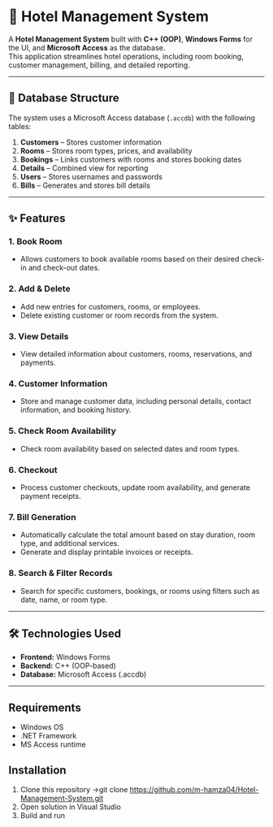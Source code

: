 # 🏨 Hotel Management System

A **Hotel Management System** built with **C++ (OOP)**, **Windows Forms** for the UI, and **Microsoft Access** as the database.  
This application streamlines hotel operations, including room booking, customer management, billing, and detailed reporting.

---

## 📂 Database Structure

The system uses a Microsoft Access database (`.accdb`) with the following tables:

1. **Customers** – Stores customer information  
2. **Rooms** – Stores room types, prices, and availability  
3. **Bookings** – Links customers with rooms and stores booking dates  
4. **Details** – Combined view for reporting  
5. **Users** – Stores usernames and passwords  
6. **Bills** – Generates and stores bill details  

---

## ✨ Features

### 1. **Book Room**
- Allows customers to book available rooms based on their desired check-in and check-out dates.

### 2. **Add & Delete**
- Add new entries for customers, rooms, or employees.
- Delete existing customer or room records from the system.

### 3. **View Details**
- View detailed information about customers, rooms, reservations, and payments.

### 4. **Customer Information**
- Store and manage customer data, including personal details, contact information, and booking history.

### 5. **Check Room Availability**
- Check room availability based on selected dates and room types.

### 6. **Checkout**
- Process customer checkouts, update room availability, and generate payment receipts.

### 7. **Bill Generation**
- Automatically calculate the total amount based on stay duration, room type, and additional services.
- Generate and display printable invoices or receipts.

### 8. **Search & Filter Records**
- Search for specific customers, bookings, or rooms using filters such as date, name, or room type.

---

## 🛠 Technologies Used

- **Frontend:** Windows Forms  
- **Backend:** C++ (OOP-based)  
- **Database:** Microsoft Access (.accdb)  

---

## Requirements
- Windows OS
- .NET Framework
- MS Access runtime

## Installation
1. Clone this repository ->git clone https://github.com/m-hamza04/Hotel-Management-System.git
2. Open solution in Visual Studio
3. Build and run

